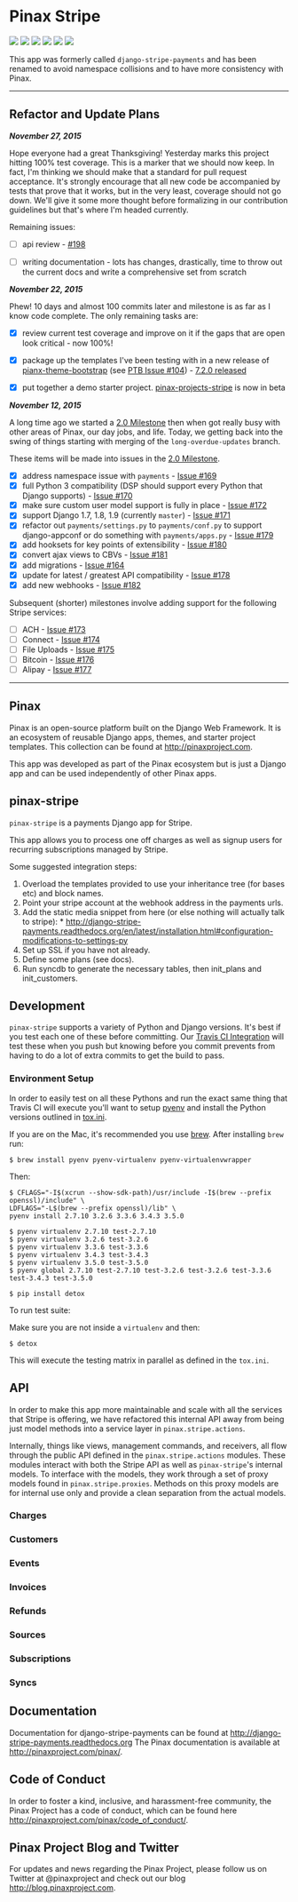 # Pinax Stripe

[![](http://slack.pinaxproject.com/badge.svg)](http://slack.pinaxproject.com/)
[![](https://img.shields.io/travis/pinax/pinax-stripe.svg)](https://travis-ci.org/pinax/pinax-stripe)
[![](https://img.shields.io/coveralls/pinax/pinax-stripe.svg)](https://coveralls.io/r/pinax/pinax-stripe)
[![](https://img.shields.io/pypi/dm/pinax-stripe.svg)](https://pypi.python.org/pypi/pinax-stripe/)
[![](https://img.shields.io/pypi/v/pinax-stripe.svg)](https://pypi.python.org/pypi/pinax-stripe/)
[![](https://img.shields.io/badge/license-MIT-blue.svg)](https://pypi.python.org/pypi/pinax-stripe/)


This app was formerly called `django-stripe-payments` and has been renamed to
avoid namespace collisions and to have more consistency with Pinax.

---

## Refactor and Update Plans

***November 27, 2015***

Hope everyone had a great Thanksgiving!  Yesterday marks this project hitting
100% test coverage. This is a marker that we should now keep. In fact, I'm
thinking we should make that a standard for pull request acceptance. It's
strongly encourage that all new code be accompanied by tests that prove that
it works, but in the very least, coverage should not go down.  We'll give it
some more thought before formalizing in our contribution guidelines but that's
where I'm headed currently.

Remaining issues:

* [ ] api review - [#198](https://github.com/pinax/pinax-stripe/issues/198)
* [ ] writing documentation - lots has changes, drastically, time to throw out the current docs and write a comprehensive set from scratch


***November 22, 2015***

Phew! 10 days and almost 100 commits later and milestone is as far as I know
code complete.  The only remaining tasks are:

* [x] review current test coverage and improve on it if the gaps that are open look critical - now 100%!
* [x] package up the templates I've been testing with in a new release of [pianx-theme-bootstrap](http://github.com/pinax/pinax-theme-bootstrap) (see [PTB Issue #104](https://github.com/pinax/pinax-theme-bootstrap/issues/104)) - [7.2.0 released](https://pypi.python.org/pypi/pinax-theme-bootstrap)
* [x] put together a demo starter project. [pinax-projects-stripe](https://github.com/pinax/pinax-starter-projects/tree/stripe) is now in beta


***November 12, 2015***

A long time ago we started a [2.0 Milestone](https://github.com/pinax/django-stripe-payments/issues?q=is%3Aopen+is%3Aissue+milestone%3A2.0) then when
got really busy with other areas of Pinax, our day jobs, and life. Today, we
getting back into the swing of things starting with merging of the  `long-overdue-updates`
branch.

These items will be made into issues in the [2.0 Milestone](https://github.com/pinax/django-stripe-payments/issues?q=is%3Aopen+is%3Aissue+milestone%3A2.0).

* [x] address namespace issue with `payments` - [Issue #169](https://github.com/pinax/django-stripe-payments/issues/169)
* [x] full Python 3 compatibility (DSP should support every Python that Django supports) - [Issue #170](https://github.com/pinax/django-stripe-payments/issues/170)
* [x] make sure custom user model support is fully in place - [Issue #172](https://github.com/pinax/django-stripe-payments/issues/172)
* [x] support Django 1.7, 1.8, 1.9 (currently ``master``) - [Issue #171](https://github.com/pinax/django-stripe-payments/issues/171)
* [x] refactor out ``payments/settings.py`` to ``payments/conf.py`` to support django-appconf or do something with ``payments/apps.py`` - [Issue #179](https://github.com/pinax/django-stripe-payments/issues/179)
* [x] add hooksets for key points of extensibility - [Issue #180](https://github.com/pinax/django-stripe-payments/issues/180)
* [x] convert ajax views to CBVs - [Issue #181](https://github.com/pinax/django-stripe-payments/issues/181)
* [x] add migrations - [Issue #164](https://github.com/pinax/django-stripe-payments/issues/164)
* [x] update for latest / greatest API compatibility - [Issue #178](https://github.com/pinax/django-stripe-payments/issues/178)
* [x] add new webhooks - [Issue #182](https://github.com/pinax/django-stripe-payments/issues/182)

Subsequent (shorter) milestones involve adding support for the following Stripe services:

* [ ] ACH - [Issue #173](https://github.com/pinax/django-stripe-payments/issues/173)
* [ ] Connect - [Issue #174](https://github.com/pinax/django-stripe-payments/issues/174)
* [ ] File Uploads - [Issue #175](https://github.com/pinax/django-stripe-payments/issues/175)
* [ ] Bitcoin - [Issue #176](https://github.com/pinax/django-stripe-payments/issues/176)
* [ ] Alipay - [Issue #177](https://github.com/pinax/django-stripe-payments/issues/177)

---

## Pinax

Pinax is an open-source platform built on the Django Web Framework. It is an ecosystem of reusable Django apps, themes, and starter project templates.
This collection can be found at http://pinaxproject.com.

This app was developed as part of the Pinax ecosystem but is just a Django app and can be used independently of other Pinax apps.


## pinax-stripe

`pinax-stripe` is a payments Django app for Stripe.

This app allows you to process one off charges as well as signup users for
recurring subscriptions managed by Stripe.

Some suggested integration steps:
  1. Overload the templates provided to use your inheritance tree (for bases etc) and block names.
  2. Point your stripe account at the webhook address in the payments urls.
  3. Add the static media snippet from here (or else nothing will actually talk to stripe):
    * http://django-stripe-payments.readthedocs.org/en/latest/installation.html#configuration-modifications-to-settings-py
  4. Set up SSL if you have not already.
  5. Define some plans (see docs).
  6. Run syncdb to generate the necessary tables, then init_plans and init_customers.


## Development

`pinax-stripe` supports a variety of Python and Django versions. It's best if you test each one of these before committing. Our [Travis CI Integration](https://travis-ci.org/pinax/pinax-stripe) will test these when you push but knowing before you commit prevents from having to do a lot of extra commits to get the build to pass.

### Environment Setup

In order to easily test on all these Pythons and run the exact same thing that Travis CI will execute you'll want to setup [pyenv](https://github.com/yyuu/pyenv) and install the Python versions outlined in [tox.ini](tox.ini).

If you are on the Mac, it's recommended you use [brew](http://brew.sh/). After installing `brew` run:

```
$ brew install pyenv pyenv-virtualenv pyenv-virtualenvwrapper
```

Then:

```
$ CFLAGS="-I$(xcrun --show-sdk-path)/usr/include -I$(brew --prefix openssl)/include" \
LDFLAGS="-L$(brew --prefix openssl)/lib" \
pyenv install 2.7.10 3.2.6 3.3.6 3.4.3 3.5.0

$ pyenv virtualenv 2.7.10 test-2.7.10
$ pyenv virtualenv 3.2.6 test-3.2.6
$ pyenv virtualenv 3.3.6 test-3.3.6
$ pyenv virtualenv 3.4.3 test-3.4.3
$ pyenv virtualenv 3.5.0 test-3.5.0
$ pyenv global 2.7.10 test-2.7.10 test-3.2.6 test-3.2.6 test-3.3.6 test-3.4.3 test-3.5.0

$ pip install detox
```

To run test suite:

Make sure you are not inside a `virtualenv` and then:

```
$ detox
```

This will execute the testing matrix in parallel as defined in the `tox.ini`.


## API

In order to make this app more maintainable and scale with all the services that
Stripe is offering, we have refactored this internal API away from being just
model methods into a service layer in `pinax.stripe.actions`.

Internally, things like views, management commands, and receivers, all flow
through the public API defined in the `pinax.stripe.actions` modules.  These
modules interact with both the Stripe API as well as `pinax-stripe`'s internal
models. To interface with the models, they work through a set of proxy models
found in `pinax.stripe.proxies`.  Methods on this proxy models are for internal
use only and provide a clean separation from the actual models.

### Charges


### Customers


### Events


### Invoices


### Refunds


### Sources


### Subscriptions


### Syncs



## Documentation

Documentation for django-stripe-payments can be found at http://django-stripe-payments.readthedocs.org
The Pinax documentation is available at http://pinaxproject.com/pinax/.


## Code of Conduct

In order to foster a kind, inclusive, and harassment-free community, the Pinax Project has a code of conduct, which can be found here http://pinaxproject.com/pinax/code_of_conduct/.


## Pinax Project Blog and Twitter

For updates and news regarding the Pinax Project, please follow us on Twitter at @pinaxproject and check out our blog http://blog.pinaxproject.com.
